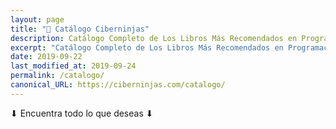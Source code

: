 ```yaml
---
layout: page
title: "🛒 Catálogo Ciberninjas"
description: Catálogo Completo de Los Libros Más Recomendados en Programación y Tecnología
excerpt: "Catálogo Completo de Los Libros Más Recomendados en Programación y Tecnología"
date: 2019-09-22
last_modified_at: 2019-09-24
permalink: /catalogo/
canonical_URL: https://ciberninjas.com/catalogo/
---
```


⬇ Encuentra todo lo que deseas ⬇